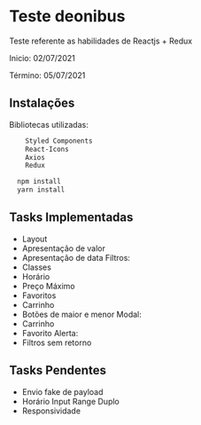 # Teste deonibus

Teste referente as habilidades de Reactjs + Redux

Inicio: 02/07/2021

Término: 05/07/2021

## Instalações

Bibliotecas utilizadas:

```bash
    Styled Components
    React-Icons
    Axios
    Redux
```

```bash
  npm install
  yarn install
```

## Tasks Implementadas

- Layout
- Apresentação de valor
- Apresentação de data
  Filtros:
- Classes
- Horário
- Preço Máximo
- Favoritos
- Carrinho
- Botões de maior e menor
  Modal:
- Carrinho
- Favorito
  Alerta:
- Filtros sem retorno

## Tasks Pendentes

- Envio fake de payload
- Horário Input Range Duplo
- Responsividade
